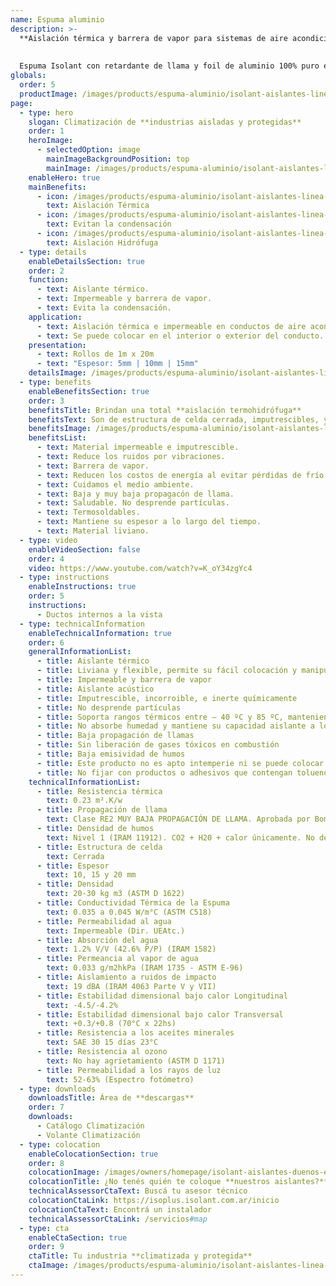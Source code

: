 ```yaml
---
name: Espuma aluminio
description: >-
  **Aislación térmica y barrera de vapor para sistemas de aire acondicionado central y sistemas de losa radiante eléctricos.**
  
  
  Espuma Isolant con retardante de llama y foil de aluminio 100% puro en una de sus caras. Ideal para utilizar en todo tipo de aplicaciones interiores.
globals:
  order: 5
  productImage: /images/products/espuma-aluminio/isolant-aislantes-linea-climatizacion-espuma-aluminio-producto-rollo.png
page:
  - type: hero
    slogan: Climatización de **industrias aisladas y protegidas**
    order: 1
    heroImage:
      - selectedOption: image
        mainImageBackgroundPosition: top
        mainImage: /images/products/espuma-aluminio/isolant-aislantes-linea-climatizacion-espuma-aluminio-imagen-principal.jpg
    enableHero: true
    mainBenefits:
      - icon: /images/products/espuma-aluminio/isolant-aislantes-linea-climatizacion-espuma-aluminio-beneficio-1.svg
        text: Aislación Térmica
      - icon: /images/products/espuma-aluminio/isolant-aislantes-linea-climatizacion-espuma-aluminio-beneficio-2.svg
        text: Evitan la condensación
      - icon: /images/products/espuma-aluminio/isolant-aislantes-linea-climatizacion-espuma-aluminio-beneficio-3.svg
        text: Aislación Hidrófuga
  - type: details
    enableDetailsSection: true
    order: 2
    function:
      - text: Aislante térmico.
      - text: Impermeable y barrera de vapor.
      - text: Evita la condensación.
    application:
      - text: Aislación térmica e impermeable en conductos de aire acondicionado.
      - text: Se puede colocar en el interior o exterior del conducto.
    presentation:
      - text: Rollos de 1m x 20m
      - text: "Espesor: 5mm | 10mm | 15mm"
    detailsImage: /images/products/espuma-aluminio/isolant-aislantes-linea-climatizacion-espuma-aluminio-imagen-detalle-producto.jpg
  - type: benefits
    enableBenefitsSection: true
    order: 3
    benefitsTitle: Brindan una total **aislación termohidrófuga**
    benefitsText: Son de estructura de celda cerrada, imputrescibles, y no desprenden partículas ni fibras de ningún tipo. Se destacan por su maleabilidad y fácil colocación. Son impermeables, barrera de vapor, aislantes térmicas y acústicas. No contaminan el medio ambiente y son reciclables.
    benefitsImage: /images/products/espuma-aluminio/isolant-aislantes-linea-climatizacion-espuma-aluminio-beneficio-exclusivo.jpg
    benefitsList:
      - text: Material impermeable e imputrescible.
      - text: Reduce los ruidos por vibraciones.
      - text: Barrera de vapor.
      - text: Reducen los costos de energía al evitar pérdidas de frío o calor.
      - text: Cuidamos el medio ambiente.
      - text: Baja y muy baja propagacón de llama.
      - text: Saludable. No desprende partículas.
      - text: Termosoldables.
      - text: Mantiene su espesor a lo largo del tiempo.
      - text: Material liviano.
  - type: video
    enableVideoSection: false
    order: 4
    video: https://www.youtube.com/watch?v=K_oY34zgYc4
  - type: instructions
    enableInstructions: true
    order: 5
    instructions:
      - Ductos internos a la vista
  - type: technicalInformation
    enableTechnicalInformation: true
    order: 6
    generalInformationList:
      - title: Aislante térmico
      - title: Liviana y flexible, permite su fácil colocación y manipuleo
      - title: Impermeable y barrera de vapor
      - title: Aislante acústico
      - title: Imputrescible, incorroible, e inerte químicamente
      - title: No desprende partículas
      - title: Soporta rangos térmicos entre – 40 ºC y 85 ºC, manteniendo su forma y espesor
      - title: No absorbe humedad y mantiene su capacidad aislante a lo largo de su vida útil
      - title: Baja propagación de llamas
      - title: Sin liberación de gases tóxicos en combustión
      - title: Baja emisividad de humos
      - title: Este producto no es apto intemperie ni se puede colocar sin un cielorraso que lo proteja de la reflexión indirecta de los rayos UV
      - title: No fijar con productos o adhesivos que contengan tolueno
    technicalInformationList:
      - title: Resistencia térmica
        text: 0.23 m².K/w
      - title: Propagación de llama
        text: Clase RE2 MUY BAJA PROPAGACIÓN DE LLAMA. Aprobada por Bomberos Argentina.
      - title: Densidad de humos
        text: Nivel 1 (IRAM 11912). CO2 + H20 + calor únicamente. No desprende gases envenenantes.
      - title: Estructura de celda
        text: Cerrada
      - title: Espesor
        text: 10, 15 y 20 mm
      - title: Densidad
        text: 20-30 kg m3 (ASTM D 1622)
      - title: Conductividad Térmica de la Espuma
        text: 0.035 a 0.045 W/m°C (ASTM C518)
      - title: Permeabilidad al agua
        text: Impermeable (Dir. UEAtc.)
      - title: Absorción del agua
        text: 1.2% V/V (42.6% P/P) (IRAM 1582)
      - title: Permeancia al vapor de agua
        text: 0.033 g/m2hkPa (IRAM 1735 - ASTM E-96)
      - title: Aislamiento a ruidos de impacto
        text: 19 dBA (IRAM 4063 Parte V y VII)
      - title: Estabilidad dimensional bajo calor Longitudinal
        text: -4.5/-4.2%
      - title: Estabilidad dimensional bajo calor Transversal
        text: +0.3/+0.8 (70°C x 22hs)
      - title: Resistencia a los aceites minerales
        text: SAE 30 15 días 23°C
      - title: Resistencia al ozono
        text: No hay agrietamiento (ASTM D 1171)
      - title: Permeabilidad a los rayos de luz
        text: 52-63% (Espectro fotómetro)
  - type: downloads
    downloadsTitle: Área de **descargas**
    order: 7
    downloads:
      - Catálogo Climatización
      - Volante Climatización
  - type: colocation
    enableColocationSection: true
    order: 8
    colocationImage: /images/owners/homepage/isolant-aislantes-duenos-e-inquilinos-isoplus-colocation.jpg
    colocationTitle: ¿No tenés quién te coloque **nuestros aislantes?**
    technicalAssessorCtaText: Buscá tu asesor técnico
    colocationCtaLink: https://isoplus.isolant.com.ar/inicio
    colocationCtaText: Encontrá un instalador
    technicalAssessorCtaLink: /servicios#map
  - type: cta
    enableCtaSection: true
    order: 9
    ctaTitle: Tu industria **climatizada y protegida**
    ctaImage: /images/products/espuma-aluminio/isolant-aislantes-linea-climatizacion-espuma-aluminio-cta.jpg
---
```

